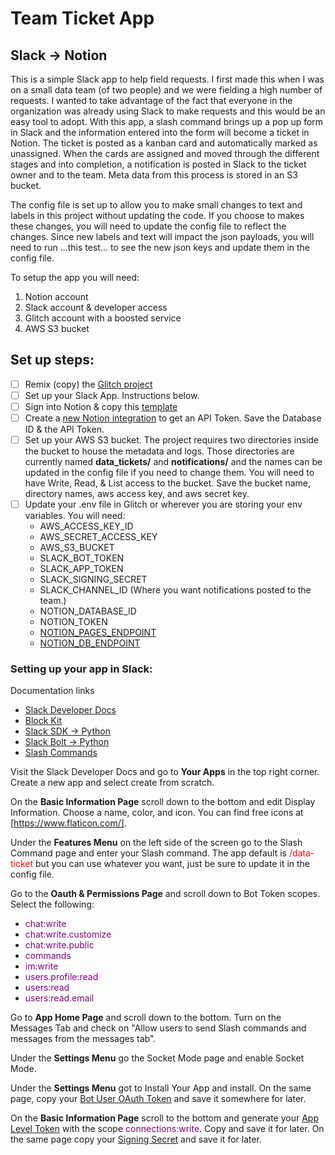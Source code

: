 # Team Ticket App
## Slack -> Notion 

This is a simple Slack app to help field requests. I first made this when I was on a small data team (of two people) and we were fielding a high number of requests. I wanted to take advantage of the fact that everyone in the organization was already using Slack to make requests and this would be an easy tool to adopt. With this app, a slash command brings up a pop up form in Slack and the information entered into the form will become a ticket in Notion. The ticket is posted as a kanban card and automatically marked as unassigned. When the cards are assigned and moved through the different stages and into completion, a notification is posted in Slack to the ticket owner and to the team. Meta data from this process is stored in an S3 bucket.

The config file is set up to allow you to make small changes to text and labels in this project without updating the code. If you choose to makes these changes, you will need to update the config file to reflect the changes. Since new labels and text will impact the json payloads, you will need to run ...this test... to see the new json keys and update them in the  config file.

To setup the app you will need:
1. Notion account
2. Slack account & developer access 
3. Glitch account with a boosted service 
4. AWS S3 bucket 

## Set up steps:

- [ ] Remix (copy) the [Glitch project](https://glitch.com/edit/#!/fluorescent-occipital-objective)
- [ ] Set up your Slack App. Instructions below.
- [ ] Sign into Notion & copy this [template](https://jenmckaig.notion.site/jenmckaig/Data-Team-Tickets-976d4a8a3ec64449a3ee4f69d4e8bc1e)
- [ ] Create a [new Notion integration](https://developers.notion.com/docs/create-a-notion-integration) to get an API Token. Save the Database ID & the API Token. 
- [ ] Set up your AWS S3 bucket. The project requires two directories inside the bucket to house the metadata and logs. Those directories are currently named <b>data_tickets/</b> and <b>notifications/</b> and the names can be updated in the config file if you need to change them. You will need to have Write, Read, & List access to the bucket. Save the bucket name, directory names, aws access key, and aws secret key.
- [ ] Update your .env file in Glitch or wherever you are storing your env variables. You will need:
    - AWS_ACCESS_KEY_ID
    - AWS_SECRET_ACCESS_KEY
    - AWS_S3_BUCKET
    - SLACK_BOT_TOKEN
    - SLACK_APP_TOKEN
    - SLACK_SIGNING_SECRET
    - SLACK_CHANNEL_ID (Where you want notifications posted to the team.)
    - NOTION_DATABASE_ID
    - NOTION_TOKEN
    - [NOTION_PAGES_ENDPOINT](https://developers.notion.com/reference/post-page)
    - [NOTION_DB_ENDPOINT](https://developers.notion.com/reference/post-database-query)


### Setting up your app in Slack:

Documentation links
- [Slack Developer Docs](https://api.slack.com/docs)
- [Block Kit](https://api.slack.com/block-kit)
- [Slack SDK -> Python](https://slack.dev/python-slack-sdk/)
- [Slack Bolt -> Python](https://slack.dev/bolt-python/concepts)
- [Slash Commands](https://api.slack.com/interactivity/slash-commands)

Visit the Slack Developer Docs and go to <b>Your Apps</b> in the top right corner. Create a new app and select create from scratch.

On the <b>Basic Information Page</b> scroll down to the bottom and edit Display Information. Choose a name, color, and icon. You
can find free icons at [https://www.flaticon.com/].

Under the <b>Features Menu</b> on the left side of the screen go to the Slash Command page and enter your Slash command. The app 
default is <span style="color: red;"> /data-ticket </span> but you can use whatever you want, just be sure to update it in the config file.

Go to the <b>Oauth & Permissions Page</b> and scroll down to Bot Token scopes. Select the following:

- <span style="color: purple;">chat:write</span>
- <span style="color: purple;">chat:write.customize</span>
- <span style="color: purple;">chat:write.public</span>
- <span style="color: purple;">commands</span>
- <span style="color: purple;">im:write</span>
- <span style="color: purple;">users.profile:read</span>
- <span style="color: purple;">users:read</span>
- <span style="color: purple;">users:read.email</span>


Go to <b>App Home Page</b> and scroll down to the bottom. Turn on the Messages Tab and check on "Allow users to send
Slash commands and messages from the messages tab". 

Under the <b>Settings Menu</b> go the Socket Mode page and enable Socket Mode.  

Under the <b>Settings Menu</b> got to Install Your App and install. On the same page, copy your <u>Bot User OAuth Token</u> and save it somewhere for later.

On the <b>Basic Information Page</b> scroll to the bottom and generate your <u>App Level Token</u> with the scope <span style="color: purple;">connections:write</span>. Copy
and save it for later. On the same page copy your <u>Signing Secret</u> and save it for later.










